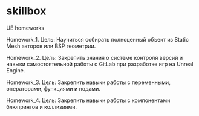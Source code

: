 # skillbox
UE homeworks

Homework_1. Цель: Научиться собирать полноценный объект из Static Mesh акторов или BSP геометрии.

Homework_2. Цель: Закрепить знания о системе контроля версий и навыки самостоятельной работы с GitLab при разработке игр на Unreal Engine.

Homework_3. Цель: Закрепить навыки работы с переменными, операторами, функциями и нодами.

Homework_4. Цель: Закрепить навыки работы с компонентами блюпринтов и коллизиями.
